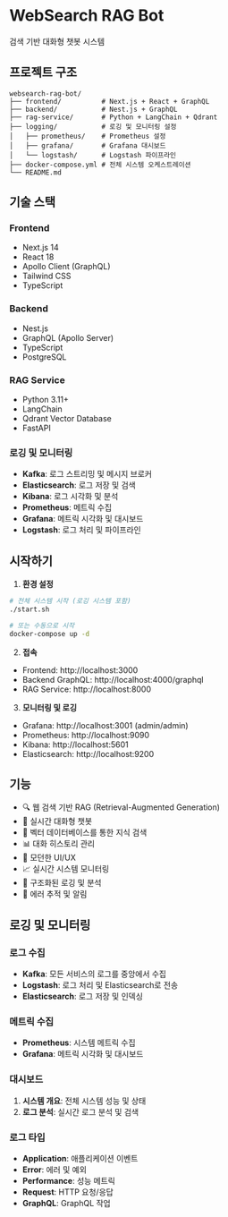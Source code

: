 # WebSearch RAG Bot

검색 기반 대화형 챗봇 시스템

## 프로젝트 구조

```
websearch-rag-bot/
├── frontend/          # Next.js + React + GraphQL
├── backend/           # Nest.js + GraphQL
├── rag-service/       # Python + LangChain + Qdrant
├── logging/           # 로깅 및 모니터링 설정
│   ├── prometheus/    # Prometheus 설정
│   ├── grafana/       # Grafana 대시보드
│   └── logstash/      # Logstash 파이프라인
├── docker-compose.yml # 전체 시스템 오케스트레이션
└── README.md
```

## 기술 스택

### Frontend
- Next.js 14
- React 18
- Apollo Client (GraphQL)
- Tailwind CSS
- TypeScript

### Backend
- Nest.js
- GraphQL (Apollo Server)
- TypeScript
- PostgreSQL

### RAG Service
- Python 3.11+
- LangChain
- Qdrant Vector Database
- FastAPI

### 로깅 및 모니터링
- **Kafka**: 로그 스트리밍 및 메시지 브로커
- **Elasticsearch**: 로그 저장 및 검색
- **Kibana**: 로그 시각화 및 분석
- **Prometheus**: 메트릭 수집
- **Grafana**: 메트릭 시각화 및 대시보드
- **Logstash**: 로그 처리 및 파이프라인

## 시작하기

1. **환경 설정**
```bash
# 전체 시스템 시작 (로깅 시스템 포함)
./start.sh

# 또는 수동으로 시작
docker-compose up -d
```

2. **접속**
- Frontend: http://localhost:3000
- Backend GraphQL: http://localhost:4000/graphql
- RAG Service: http://localhost:8000

3. **모니터링 및 로깅**
- Grafana: http://localhost:3001 (admin/admin)
- Prometheus: http://localhost:9090
- Kibana: http://localhost:5601
- Elasticsearch: http://localhost:9200

## 기능

- 🔍 웹 검색 기반 RAG (Retrieval-Augmented Generation)
- 💬 실시간 대화형 챗봇
- 🧠 벡터 데이터베이스를 통한 지식 검색
- 📊 대화 히스토리 관리
- 🎨 모던한 UI/UX
- 📈 실시간 시스템 모니터링
- 📝 구조화된 로깅 및 분석
- 🚨 에러 추적 및 알림

## 로깅 및 모니터링

### 로그 수집
- **Kafka**: 모든 서비스의 로그를 중앙에서 수집
- **Logstash**: 로그 처리 및 Elasticsearch로 전송
- **Elasticsearch**: 로그 저장 및 인덱싱

### 메트릭 수집
- **Prometheus**: 시스템 메트릭 수집
- **Grafana**: 메트릭 시각화 및 대시보드

### 대시보드
1. **시스템 개요**: 전체 시스템 성능 및 상태
2. **로그 분석**: 실시간 로그 분석 및 검색

### 로그 타입
- **Application**: 애플리케이션 이벤트
- **Error**: 에러 및 예외
- **Performance**: 성능 메트릭
- **Request**: HTTP 요청/응답
- **GraphQL**: GraphQL 작업

